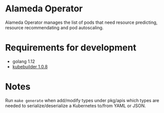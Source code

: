 # Alameda Operator
Alameda Operator manages the list of pods that need resource predicting, resource recommendating and pod autoscaling.

# Requirements for development

*   golang 1.12
*   [kubebuilder 1.0.8](#https://github.com/kubernetes-sigs/kubebuilder/releases/tag/v1.0.8)

# Notes

Run ```make generate``` when add/modify types under pkg/apis which types are needed to serialize/deserialize a Kubernetes to/from YAML or JSON.